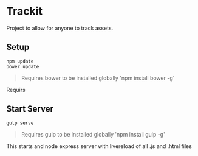 # Trackit

Project to allow for anyone to track assets.

## Setup

```
npm update
bower update
```

> Requires bower to be installed globally 'npm install bower -g'

Requirs

## Start Server

```
gulp serve
```

> Requires gulp to be installed globally 'npm install gulp -g'

This starts and node express server with livereload of all .js and .html files
